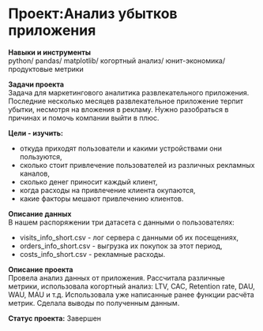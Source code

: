 # Проект:Анализ убытков приложения 
**Навыки и инструменты**               
python/ pandas/ matplotlib/ когортный анализ/ юнит-экономика/ продуктовые метрики

**Задачи проекта**              
Задача для маркетингового аналитика развлекательного приложения. Последние несколько месяцев развлекательное приложение терпит убытки, несмотря на вложения в рекламу. Нужно разобраться в причинах и помочь компании выйти в плюс.         

**Цели - изучить:**            
- откуда приходят пользователи и какими устройствами они пользуются,
- сколько стоит привлечение пользователей из различных рекламных каналов,
- сколько денег приносит каждый клиент,
- когда расходы на привлечение клиента окупаются,
- какие факторы мешают привлечению клиентов.

**Описание данных**            
В нашем распоряжении три датасета с данными о пользователях:
- visits_info_short.csv - лог сервера с данными об их посещениях,
- orders_info_short.csv - выгрузка их покупок за этот период,
- costs_info_short.csv - рекламные расходы.

**Описание проекта**         
Провела анализ данных от приложения. Рассчитала различные метрики, использовала когортный анализ: LTV, CAC, Retention rate, DAU, WAU, MAU и т.д. Использовала уже написанные ранее функции расчёта метрик. Сделала выводы по полученным данным.

**Статус проекта:** Завершен
